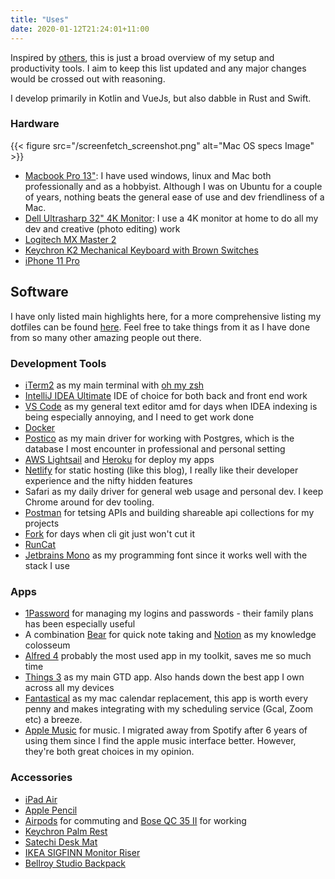 ```yaml
---
title: "Uses"
date: 2020-01-12T21:24:01+11:00
---
```


Inspired by [others](https://uses.tech), this is just a broad overview of my setup and productivity tools. I aim to keep this list updated and any major changes would be crossed out with reasoning.

I develop primarily in Kotlin and VueJs, but also dabble in Rust and Swift.

### Hardware

{{< figure src="/screenfetch_screenshot.png" alt="Mac OS specs Image" >}}

- [Macbook Pro 13"](https://www.apple.com/au/macbook-pro-13/): I have used windows, linux and Mac both professionally and as a hobbyist. Although I was on Ubuntu for a couple of years, nothing beats the general ease of use and dev friendliness of a Mac.
- [Dell Ultrasharp 32" 4K Monitor](https://www.amazon.com.au/32-Inch-Screen-LED-Lit-Monitor-U3219Q/dp/B07HDBD9CM): I use a 4K monitor at home to do all my dev and creative (photo editing) work
- [Logitech MX Master 2](https://www.logitech.com/en-au/product/mx-master-2)
- [Keychron K2 Mechanical Keyboard with Brown Switches](https://www.keychron.com/products/keychron-k2-mechanical-keyboard?variant=31063869653081)
- [iPhone 11 Pro](https://www.apple.com/au/iphone-11-pro/)

## Software

I have only listed main highlights here, for a more comprehensive listing my dotfiles can be found [here](https://github.com/shavz/dotfiles). Feel free to take things from it as I have done from so many other amazing people out there.

### Development Tools

- [iTerm2](https://iterm2.com) as my main terminal with [oh my zsh](https://github.com/ohmyzsh/ohmyzsh)
- [IntelliJ IDEA Ultimate](https://www.jetbrains.com/idea/) IDE of choice for both back and front end work
- [VS Code](https://code.visualstudio.com/) as my general text editor amd for days when IDEA indexing is being especially annoying, and I need to get work done
- [Docker](https://www.docker.com)
- [Postico](https://eggerapps.at/postico/) as my main driver for working with Postgres, which is the database I most encounter in professional and personal setting
- [AWS Lightsail](https://aws.amazon.com/lightsail/) and [Heroku](https://www.heroku.com) for deploy my apps
- [Netlify](https://www.netlify.com) for static hosting (like this blog), I really like their developer experience and the nifty hidden features
- Safari as my daily driver for general web usage and personal dev. I keep Chrome around for dev tooling.
- [Postman](https://www.getpostman.com) for tetsing APIs and building shareable api collections for my projects
- [Fork](https://git-fork.com/) for days when cli git just won't cut it
- [RunCat](https://kyome.io/runcat/index.html)
- [Jetbrains Mono](https://www.jetbrains.com/lp/mono/) as my programming font since it works well with the stack I use

### Apps 

- [1Password](https://1password.com) for managing my logins and passwords - their family plans has been especially useful
- A combination [Bear](https://bear.app) for quick note taking and [Notion](https://www.notion.so) as my knowledge colosseum
- [Alfred 4](https://www.alfredapp.com/) probably the most used app in my toolkit, saves me so much time
- [Things 3](https://culturedcode.com/things/) as my main GTD app. Also hands down the best app I own across all my devices
- [Fantastical](https://flexibits.com/fantastical) as my mac calendar replacement, this app is worth every penny and makes integrating with my scheduling service (Gcal, Zoom etc) a breeze.
- [Apple Music](https://www.apple.com/au/apple-music/) for music. I migrated away from Spotify after 6 years of using them since I find the apple music interface better. However, they're both great choices in my opinion.

### Accessories

- [iPad Air](apple.com/au/ipad-air/)
- [Apple Pencil](https://www.apple.com/au/apple-pencil/)
- [Airpods](https://www.apple.com/au/airpods/) for commuting and [Bose QC 35 II](https://www.bose.com.au/en_au/products/headphones/over_ear_headphones/quietcomfort-35-wireless-ii.html) for working
- [Keychron Palm Rest](https://www.keychron.com/products/keychron-k2-walnut-wood-palm-rest)
- [Satechi Desk Mat](https://satechi.net/products/satechi-desk-mat-mate) 
- [IKEA SIGFINN Monitor Riser](https://www.ikea.com/au/en/p/sigfinn-monitor-stand-fixed-height-bamboo-veneer-90388394/)
- [Bellroy Studio Backpack](https://bellroy.com/products/studio-backpack/)
